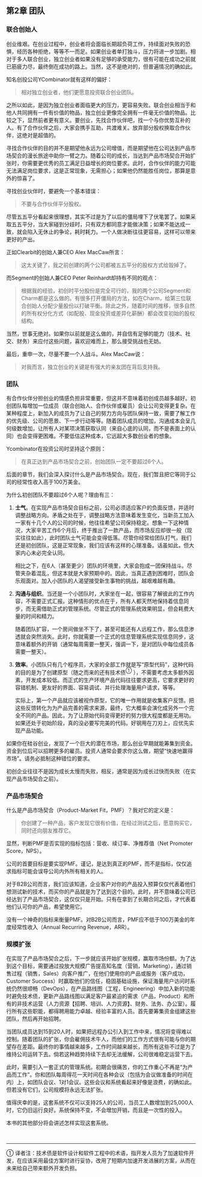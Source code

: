## 第2章 团队
### 联合创始人
创业维艰。在创业过程中，创业者将会面临长期超负荷工作，持续面对失败的恐惧，经历各种拒绝，等等不一而足。如果创业者单打独斗，压力将进一步加剧。相对于多人联合创业，独立创业者如果没有足够的承受能力，很有可能在成功之前就已筋疲力尽，最终倒在成功的路上。当然，这不是绝对的，但普遍情况的确如此。

知名创投公司YCombinator就有这样的偏好：
> 相对独立创业者，他们更愿意投资联合创业团队。

之所以如此，是因为独立创业者面临更大的压力，更容易失败。联合创业相当于和他人共同拥有一件有价值的物品，独立创业更像完全拥有一件毫无价值的物品。比较之下，显然前者更有意义。要创业，先找合作伙伴吧，找一个与你优势互补的人。有了合作伙伴之后，大家会携手互助，共渡难关。放弃部分股权换取合作伙伴，这绝对是超值的。

寻找合作伙伴的目的并不是期望他永远为公司增值，而是期望他在公司达到产品市场契合的漫长旅途中助你一臂之力。随着公司的成长，当达到产品市场契合开始扩张时，你需要更优秀的员工满足日益增长的岗位要求。此时，合作伙伴的能力可能无法满足岗位要求，这是正常现象，无需担心；如果他仍然能胜任岗位，那算是意外的惊喜了。

寻找创业伙伴时，要避免一个基本错误：
> 不要与合作伙伴平分股权。

尽管五五平分看起来很理想，其实不过是为了以后的僵局埋下了伏笔罢了。如果采取五五平分，当大家碰到分歧时，只有双方都同意才能做决策；如果不能达成一致，就会陷入无休止的争论，耗时耗力。一个人做决断往往更容易，这样可以带来更好的产出。

正如Clearbit的创始人兼CEO Alex MacCaw所言：
> 这太关键了，我之前创建的两个公司都被五五平分的股权方式给毁掉了。

而Segment的创始人兼CEO Peter Reinhardt却持有不同的观点：
> 根据我的经验，初创时平分股份是完全可行的，我的两个公司Segment和Charm都是这么做的。有很多打开僵局的方法，如在Charm，给第三位联合创始人分配少量股份以打破平衡。除此之外，随着时间的推移，很多自然的所有权分化方式（如配股、现金投资或差异化薪酬）都会改变初始的股权结构。

当然，世事无绝对。如果你以前就是这么做的，并自信有足够的能力（技术、社交、财务）来应付这些问题，喜欢迎难而上，那么接受挑战也无妨。

最后，重申一次，尽量不要一个人战斗。Alex MacCaw说：
> 对我而言，独立创业的关键是有强大的亲友团在背后支持我。


### 团队
有合作伙伴分担创业的情感负担非常重要，但这并不意味着初创成员越多越好。初创团队每增加一位成员（联合创始人、合作伙伴或雇员）会让公司变得更复杂。在某种程度上，新加入的成员为了让自己的努力方向与团队保持一致，需要了解工作的优先级、公司的愿景、下一步行动等等。随着团队成员的增加，沟通成本会呈几何级数增加，让所有人对某项决策获取认同（来自心底的认同，而不是表面上的认同）也会变得更困难。不要低估这种成本，它远超大多数创业者的想象。

Ycombinator在投资公司时坚持这个原则：
> 在真正达到产品市场契合之前，创始团队一定不要超过6个人。

后面的章节，我们会深入探讨什么是产品市场契合。现在，我们暂且把它等同于公司的经常性收入高于100万美金。

为什么初创团队不要超过6个人呢？理由有三：
1.	**士气**。在实现产品市场契合目标之前，公司必须适应客户的负面反馈，并适时调整战略方向。矛盾之处在于，调整战略方法意味着发生变化，当新员工加入一家有十几个人的公司的时候，他往往希望公司保持稳定。想象一下这种情况，大家辛苦工作6个月后，终于推出了一款产品，而市场反应却很一般（现实往往如此），此时团队士气可能会变得低落。尽管你经常给团队打气，我们还是初创团队，这是正常现象，我们应该有这样的心理准备。话虽如此，但大家内心未必完全认同。

    相比之下，在6人（甚至更少）团队的环境里，大家会抱成一团保持战斗。尽管夹杂着混乱，但这本就是大家预期中的。因此，当真正遇到困难时，团队会乐观面对。加入小团队的人渴望接受新生事物的挑战，越艰难越有趣。

2.	**沟通与组织**。当还是一个小团队时，大家坐在一起，很容易了解彼此的工作内容，不需要正式汇报。这种情形的优点在于，所有人都天然地保持着信息同步，而无需借助正式的管理系统。尽管正式的管理系统效果明显，但会耗费大量的时间和精力。

    随着团队扩容，一个房间做坐不下了，甚至可能还有人远程工作，那么信息渗透就会突然消失。此时，你就需要一个正式的信息管理系统实现信息同步，这意味着额外的开销（通常每周需要一整天，强调一下，是对团队中每位成员各需要一整天）。

3.	**效率**。小团队只有几个程序员，大家的全部工作就是写“原型代码”，这种代码的目的是为了创建原型（随之而来的还有技术债<sup>①</sup> ），不需要考虑太多额外因素，开发成本较低。而正式的生产环境产品代码往往要求更高，它要求更好的容错机制、更友好的界面、容易调试、并行处理海量用户请求，等等。

    实际上，第一个产品就应该被视作原型，它的唯一作用就是收集客户反馈。把这些反馈转化为为产品完善的需求来源，最终，它大概率会演化成另外一个完全不同的产品。因此，为了让原始代码变得更好的努力很大程度都是无用功。如果还处于初始阶段，真的没必要写完美的代码。好钢用在刀刃上，应优先实现产品功能。

如果你在硅谷创业，发现了一个巨大的潜在市场，那么创业早期就能筹集到资金。资金到位后可以招聘更多的雇员。投资人通常会要求你这么做，期望“快速地赢得市场”。请务必抵制这种错位的要求。

初创企业往往不是因为成长太慢而失败，相反，通常是因为成长过快而失败（在实现产品市场契合之前）。


### 产品市场契合
什么是产品市场契合（Product-Market Fit，PMF）？我对它的定义是：
> 你创建了一种产品，客户发现它很有价值，在经过测试之后，愿意购买它，同时还向朋友推荐它。

显然，判断PMF是否实现的指标包括：营收、续订率、净推荐值（Net Promoter Score，NPS）。

公司的首要目标是要实现PMF。谨记，是达到真正的PMF，而不是指标，仅仅追求指标可能会误导公司内外所有相关的人。

对于B2B公司而言，我们应该知道，企业客户对你的产品投入预算仅仅代表着他们想测试新的技术，而买你的产品就是为了达到这个目的。此时，并不意味着公司已经达到了产品市场契合，这仅仅只是开始。只有在拿到了长期合同之后，才代表着他们认可你的产品，希望使用它。

没有一个神奇的指标来衡量PMF。对B2B公司而言，PMF应不低于100万美金的年度经常性收入（Annual Recurring Revenue，ARR）。


### 规模扩张
在实现了产品市场契合之后，下一步就应该开始扩张规模，赢取市场份额。为了达到这个目标，需要通过投放大规模广告提高知名度（营销，Marketing），通过销售过程（销售，Sales）向客户推广，在他们使用你的产品或服务（客户成功，Customer Success）时赢取他们的信任，稳固基础设施，保证海量用户访问时系统仍然很顺畅（DevOps），在产品路线图（工程，Engineering）中加入新的功能时避免技术债，更新产品路线图以满足客户最紧迫的需求（产品，Product）和所有的非技术运营（人力资源【招聘、培训、人力资源】、财务、法务、办公室）。履行所有这些职能，都得聘用能力卓越、经验丰富的人员。首先要筹集资金组建这些团队，然后再开始招聘。

当团队成员达到15到20人时，如果把远程办公引入到工作中来，情况将变得难以控制。随着团队的扩张，你会雇佣技术牛人，而他们的工作方式很有可能与你的期望存在差距。最终你的事情越来越多，工作时间越来越长，而所有这些不过是为了维持公司运转下去。倘若这种趋势持续下去却无法缓解，公司很难稳定运营下去。

此时，需要引入一套正式的管理系统。初期会很痛苦，你的工作重心不再是“为产品而工作”。你和团队每周得花一天时间在各种会议（包括为会议做准备的时间在内）上，如团队会议、1对1会议。这些会议和系统看起来好像是浪费，的确如此。但若没有它们，公司规模将永远无法扩张。

值得庆幸的是，这套系统不仅可以支持25人的公司，当员工人数增加到25,000人时，它仍旧运行良好。系统保持不变，不会增加开销，而且是一次性的投入。

本书的其他部分将会讲述怎样实现这套系统。
    
    
<br>
    
___
① 译者注：技术债是软件设计和软件工程中的术语，指开发人员为了加速软件开发，在应该采用最佳方案时进行妥协，改用了短期内加速开发进展的方案，从而在未来给自己带来额外开发负担。